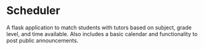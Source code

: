 # Scheduler

A flask application to match students with tutors based on subject, grade level, and time available. Also includes a basic calendar and functionality to post public announcements.